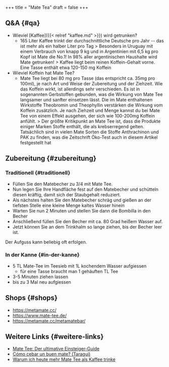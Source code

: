+++
title = "Mate Tea"
draft = false
+++

## Q&amp;A {#qa}

-   Wieviel [Kaffee]({{< relref "kaffee.md" >}}) wird getrunken?
    -   165 Liter Kaffee trinkt der durchschnittliche Deutsche pro Jahr -- das ist mehr als ein halber Liter pro Tag &gt; Besonders in Uruguay mit einem Verbrauch von knapp 9 kg und in Argentinien mit 6,5 kg pro Kopf ist Mate die No.1! In 98% aller argentinischen Haushalte wird Mate getrunken! &gt; Kaffee liegt beim reinen Koffein-Gehalt vorne. Eine Tasse enthält etwa 120-150 mg Koffein
-   Wieviel Koffein hat Mate Tee?
    -   Mate Tee liegt bei 80 mg pro Tasse (das entspricht ca. 35mg pro 100ml), je nach Art und Weise der Zubereitung und der Ziehzeit. Wie das Koffein wirkt, ist allerdings sehr verschieden. Es ist in sogenannten Gerbstoffen gebunden, was die Wirkung von Mate Tee langsamer und sanfter einsetzen lässt. Die im Mate enthaltenen Wirkstoffe Theobromin und Theophyllin verstärken die Wirkung vom Koffein zusätzlich. Je nach Ziehzeit und Menge kannst du bei Mate Tee von einem Effekt ausgehen, der sich wie 100-200mg Koffein anfühlt. &gt; Der größte Kritikpunkt an Mate Tee ist, dass die Produkte einiger Marken Stoffe enthält, die als krebserregend gelten. Tatsächlich sind in vielen Mate Sorten die Stoffe Anthrachinon und PAK zu finden, was die Zeitschrift Öko-Test auch in diesem Artikel festgestellt hat


## Zubereitung {#zubereitung}


### Traditionell {#traditionell}

-   Füllen Sie den Matebecher zu 3/4 mit Mate Tee.
-   Nun legen Sie Ihre Handfläche fest auf den Matebecher und schütteln diesen kräftig, damit sich der Staubgehalt reduziert.
-   Als nächstes halten Sie den Matebecher schräg und gießen an der tiefsten Stelle eine kleine Menge kaltes Wasser hinein
-   Warten Sie nun 2 Minuten und stellen Sie dann die Bombilla in den Becher
-   Anschließend füllen Sie den Becher mit ca. 80 Grad heißem Wasser auf.
-   Jetzt können Sie an dem Trinkhalm so lange ziehen, bis der Becher leer ist.

Der Aufguss kann beliebig oft erfolgen.


### In der Kanne {#in-der-kanne}

-   5 TL Mate-Tee im Teesieb mit 1L kochendem Wasser aufgiessen
    -   für eine Tasse braucht man 1 gehäuften TL Tee
-   3-5 Minuten ziehen lassen
-   bis zu 3 Mal neu aufgiessen


## Shops {#shops}

-   <https://metamate.cc/>
-   <https://www.mate-tee.de/>
-   <https://metamate.cc/metamatebar/>


## Weitere Links {#weitere-links}

-   [Mate Tee: Der ultimative Einsteiger-Guide](https://www.maranamate.com/magazin/der-ultimative-einsteiger-guide-fuer-mate-tee/)
-   [Cómo cebar un buen mate? (Taragui)](https://www.taragui.com/aprender/como/cebar-buen-mate)
-   [Warum ich heute mehr Mate Tee als Kaffee trinke](https://www.maranamate.com/magazin/warum-ich-heute-mehr-mate-tee-als-kaffee-trinke/)